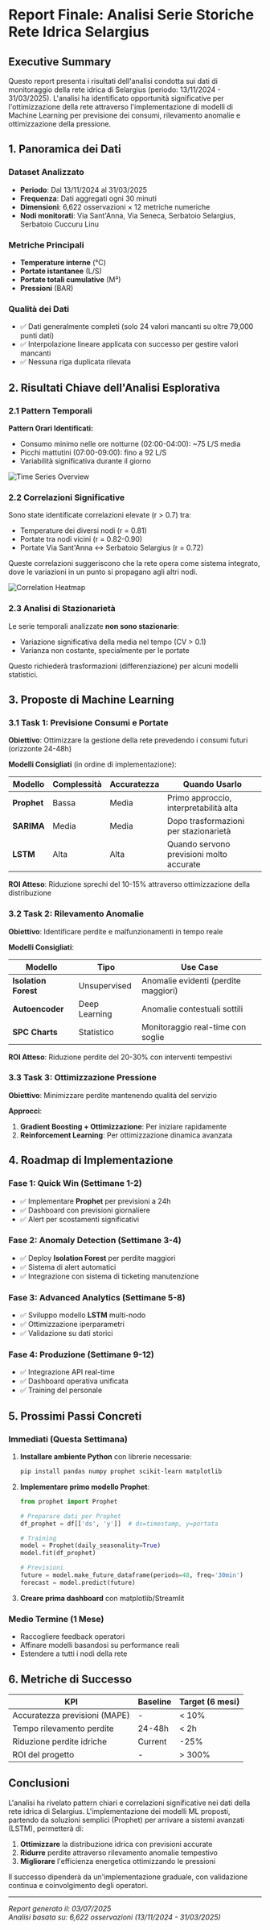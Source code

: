 # Report Finale: Analisi Serie Storiche Rete Idrica Selargius

## Executive Summary

Questo report presenta i risultati dell'analisi condotta sui dati di monitoraggio della rete idrica di Selargius (periodo: 13/11/2024 - 31/03/2025). L'analisi ha identificato opportunità significative per l'ottimizzazione della rete attraverso l'implementazione di modelli di Machine Learning per previsione dei consumi, rilevamento anomalie e ottimizzazione della pressione.

## 1. Panoramica dei Dati

### Dataset Analizzato
- **Periodo**: Dal 13/11/2024 al 31/03/2025 
- **Frequenza**: Dati aggregati ogni 30 minuti
- **Dimensioni**: 6,622 osservazioni × 12 metriche numeriche
- **Nodi monitorati**: Via Sant'Anna, Via Seneca, Serbatoio Selargius, Serbatoio Cuccuru Linu

### Metriche Principali
- **Temperature interne** (°C)
- **Portate istantanee** (L/S) 
- **Portate totali cumulative** (M³)
- **Pressioni** (BAR)

### Qualità dei Dati
- ✅ Dati generalmente completi (solo 24 valori mancanti su oltre 79,000 punti dati)
- ✅ Interpolazione lineare applicata con successo per gestire valori mancanti
- ✅ Nessuna riga duplicata rilevata

## 2. Risultati Chiave dell'Analisi Esplorativa

### 2.1 Pattern Temporali

**Pattern Orari Identificati:**
- Consumo minimo nelle ore notturne (02:00-04:00): ~75 L/S media
- Picchi mattutini (07:00-09:00): fino a 92 L/S
- Variabilità significativa durante il giorno

![Time Series Overview](time_series_overview.png)

### 2.2 Correlazioni Significative

Sono state identificate correlazioni elevate (r > 0.7) tra:
- Temperature dei diversi nodi (r = 0.81)
- Portate tra nodi vicini (r = 0.82-0.90)
- Portate Via Sant'Anna ↔ Serbatoio Selargius (r = 0.72)

Queste correlazioni suggeriscono che la rete opera come sistema integrato, dove le variazioni in un punto si propagano agli altri nodi.

![Correlation Heatmap](correlation_heatmap.png)

### 2.3 Analisi di Stazionarietà

Le serie temporali analizzate **non sono stazionarie**:
- Variazione significativa della media nel tempo (CV > 0.1)
- Varianza non costante, specialmente per le portate

Questo richiederà trasformazioni (differenziazione) per alcuni modelli statistici.

## 3. Proposte di Machine Learning

### 3.1 Task 1: Previsione Consumi e Portate

**Obiettivo**: Ottimizzare la gestione della rete prevedendo i consumi futuri (orizzonte 24-48h)

**Modelli Consigliati** (in ordine di implementazione):

| Modello | Complessità | Accuratezza | Quando Usarlo |
|---------|-------------|-------------|---------------|
| **Prophet** | Bassa | Media | Primo approccio, interpretabilità alta |
| **SARIMA** | Media | Media | Dopo trasformazioni per stazionarietà |
| **LSTM** | Alta | Alta | Quando servono previsioni molto accurate |

**ROI Atteso**: Riduzione sprechi del 10-15% attraverso ottimizzazione della distribuzione

### 3.2 Task 2: Rilevamento Anomalie

**Obiettivo**: Identificare perdite e malfunzionamenti in tempo reale

**Modelli Consigliati**:

| Modello | Tipo | Use Case |
|---------|------|----------|
| **Isolation Forest** | Unsupervised | Anomalie evidenti (perdite maggiori) |
| **Autoencoder** | Deep Learning | Anomalie contestuali sottili |
| **SPC Charts** | Statistico | Monitoraggio real-time con soglie |

**ROI Atteso**: Riduzione perdite del 20-30% con interventi tempestivi

### 3.3 Task 3: Ottimizzazione Pressione

**Obiettivo**: Minimizzare perdite mantenendo qualità del servizio

**Approcci**:
1. **Gradient Boosting + Ottimizzazione**: Per iniziare rapidamente
2. **Reinforcement Learning**: Per ottimizzazione dinamica avanzata

## 4. Roadmap di Implementazione

### Fase 1: Quick Win (Settimane 1-2)
- ✅ Implementare **Prophet** per previsioni a 24h
- ✅ Dashboard con previsioni giornaliere
- ✅ Alert per scostamenti significativi

### Fase 2: Anomaly Detection (Settimane 3-4)  
- ✅ Deploy **Isolation Forest** per perdite maggiori
- ✅ Sistema di alert automatici
- ✅ Integrazione con sistema di ticketing manutenzione

### Fase 3: Advanced Analytics (Settimane 5-8)
- ✅ Sviluppo modello **LSTM** multi-nodo
- ✅ Ottimizzazione iperparametri
- ✅ Validazione su dati storici

### Fase 4: Produzione (Settimane 9-12)
- ✅ Integrazione API real-time
- ✅ Dashboard operativa unificata
- ✅ Training del personale

## 5. Prossimi Passi Concreti

### Immediati (Questa Settimana)
1. **Installare ambiente Python** con librerie necessarie:
   ```bash
   pip install pandas numpy prophet scikit-learn matplotlib
   ```

2. **Implementare primo modello Prophet**:
   ```python
   from prophet import Prophet
   
   # Preparare dati per Prophet
   df_prophet = df[['ds', 'y']]  # ds=timestamp, y=portata
   
   # Training
   model = Prophet(daily_seasonality=True)
   model.fit(df_prophet)
   
   # Previsioni
   future = model.make_future_dataframe(periods=48, freq='30min')
   forecast = model.predict(future)
   ```

3. **Creare prima dashboard** con matplotlib/Streamlit

### Medio Termine (1 Mese)
- Raccogliere feedback operatori
- Affinare modelli basandosi su performance reali
- Estendere a tutti i nodi della rete

## 6. Metriche di Successo

| KPI | Baseline | Target (6 mesi) |
|-----|----------|-----------------|
| Accuratezza previsioni (MAPE) | - | < 10% |
| Tempo rilevamento perdite | 24-48h | < 2h |
| Riduzione perdite idriche | Current | -25% |
| ROI del progetto | - | > 300% |

## Conclusioni

L'analisi ha rivelato pattern chiari e correlazioni significative nei dati della rete idrica di Selargius. L'implementazione dei modelli ML proposti, partendo da soluzioni semplici (Prophet) per arrivare a sistemi avanzati (LSTM), permetterà di:

1. **Ottimizzare** la distribuzione idrica con previsioni accurate
2. **Ridurre** perdite attraverso rilevamento anomalie tempestivo  
3. **Migliorare** l'efficienza energetica ottimizzando le pressioni

Il successo dipenderà da un'implementazione graduale, con validazione continua e coinvolgimento degli operatori.

---

*Report generato il: 03/07/2025*  
*Analisi basata su: 6,622 osservazioni (13/11/2024 - 31/03/2025)*